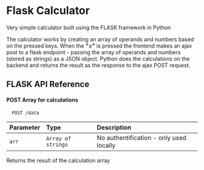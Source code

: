 # Flask Calculator

Very simple calculator built using the FLASK framework in Python

The calculator works by creating an array of operands and numbers based on the pressed keys. When the **"="** is pressed the frontend makes an ajax post to a flask endpoint - passing the array of operands and numbers (stored as strings) as a JSON object. Python does the calculations on the backend and returns the result as the response to the ajax POST request.


## FLASK API Reference

#### POST Array for calculations

```http
  POST /data
```

| Parameter | Type     | Description                |
| :-------- | :------- | :------------------------- |
| `arr`     | `Array of strings`  | No authentification - only used locally |


Returns the result of the calculation array
